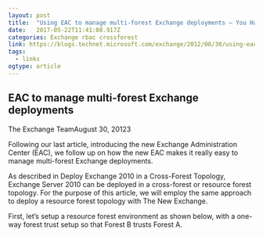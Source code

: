 ```yaml
---
layout: post 
title:  "Using EAC to manage multi-forest Exchange deployments – You Had Me At EHLO…" 
date:   2017-05-22T11:41:08.917Z 
categories: Exchange rbac crossforest
link: https://blogs.technet.microsoft.com/exchange/2012/08/30/using-eac-to-manage-multi-forest-exchange-deployments/ 
tags:
  - links
ogtype: article 
---
```


## EAC to manage multi-forest Exchange deployments

The Exchange TeamAugust 30, 20123 

Following our last article, introducing the new Exchange Administration Center (EAC), we follow up on how the new EAC makes it really easy to manage multi-forest Exchange deployments.

As described in Deploy Exchange 2010 in a Cross-Forest Topology, Exchange Server 2010 can be deployed in a cross-forest or resource forest topology. For the purpose of this article, we will employ the same approach to deploy a resource forest topology with The New Exchange.

First, let’s setup a resource forest environment as shown below, with a one-way forest trust setup so that Forest B trusts Forest A.